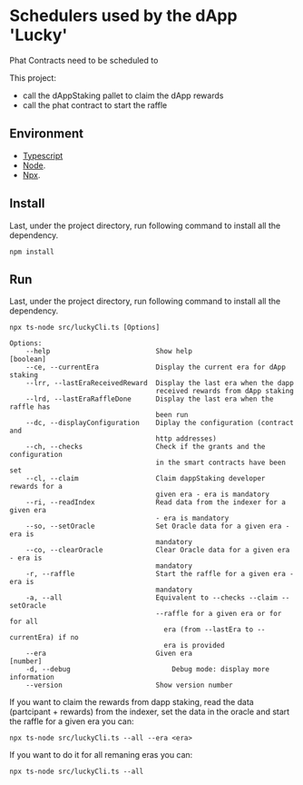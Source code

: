 # Schedulers used by the dApp 'Lucky'

Phat Contracts need to be scheduled to 

This project: 
- call the dAppStaking pallet to claim the dApp rewards
- call the phat contract to start the raffle


## Environment

- [Typescript](https://www.typescriptlang.org/)
- [Node](https://nodejs.org/en/).
- [Npx](https://www.npmjs.com/package/npx/).

## Install 

Last, under the project directory, run following command to install all the dependency.

```
npm install
```

## Run

Last, under the project directory, run following command to install all the dependency.

```
npx ts-node src/luckyCli.ts [Options]
```

```
Options:
    --help                          Show help                        [boolean]
    --ce, --currentEra              Display the current era for dApp staking
    --lrr, --lastEraReceivedReward  Display the last era when the dapp
                                    received rewards from dApp staking
    --lrd, --lastEraRaffleDone      Display the last era when the raffle has
                                    been run
    --dc, --displayConfiguration    Diplay the configuration (contract and
                                    http addresses)
    --ch, --checks                  Check if the grants and the configuration
                                    in the smart contracts have been set
    --cl, --claim                   Claim dappStaking developer rewards for a
                                    given era - era is mandatory
    --ri, --readIndex               Read data from the indexer for a given era
                                    - era is mandatory
    --so, --setOracle               Set Oracle data for a given era - era is
                                    mandatory
    --co, --clearOracle             Clear Oracle data for a given era - era is
                                    mandatory
    -r, --raffle                    Start the raffle for a given era - era is
                                    mandatory
    -a, --all                       Equivalent to --checks --claim --setOracle
                                    --raffle for a given era or for for all
                                      era (from --lastEra to --currentEra) if no
                                      era is provided
    --era                           Given era                         [number]
    -d, --debug                         Debug mode: display more information
    --version                       Show version number                       
```

If you want to claim the rewards from dapp staking, read the data (partcipant + rewards) from the indexer, set the data in the oracle and start the raffle for a given era you can:

```
npx ts-node src/luckyCli.ts --all --era <era>
```

If you want to do it for all remaning eras you can:

```
npx ts-node src/luckyCli.ts --all
```